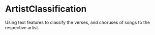 # ArtistClassification
Using text features to classify the verses, and choruses of songs to the respective artist.
